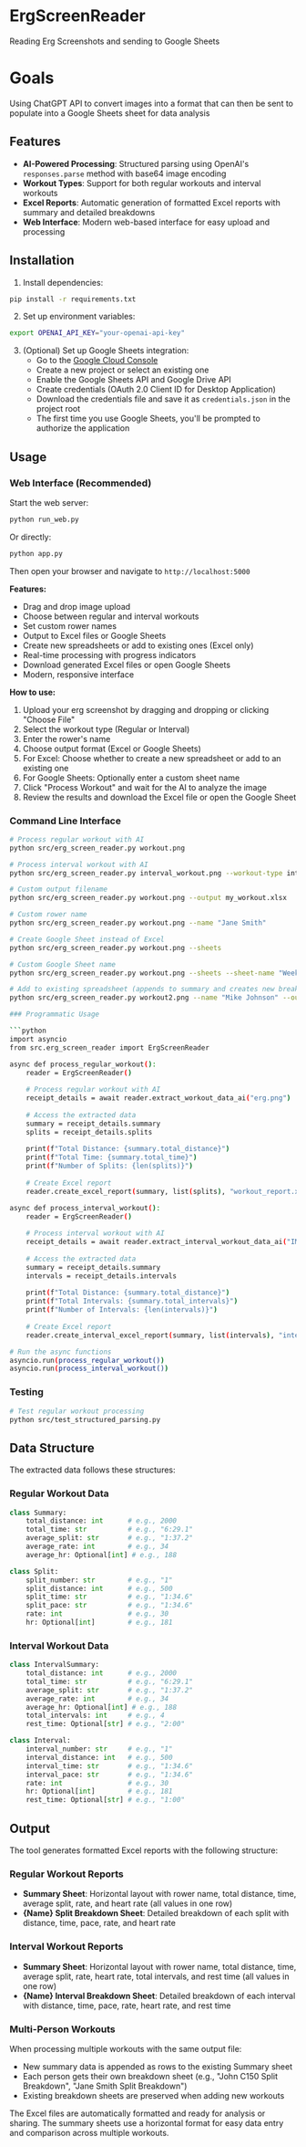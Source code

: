 # ErgScreenReader
Reading Erg Screenshots and sending to Google Sheets

# Goals
Using ChatGPT API to convert images into a format that can then be sent to populate into a Google Sheets sheet for data analysis

## Features

- **AI-Powered Processing**: Structured parsing using OpenAI's `responses.parse` method with base64 image encoding
- **Workout Types**: Support for both regular workouts and interval workouts
- **Excel Reports**: Automatic generation of formatted Excel reports with summary and detailed breakdowns
- **Web Interface**: Modern web-based interface for easy upload and processing

## Installation

1. Install dependencies:
```bash
pip install -r requirements.txt
```

2. Set up environment variables:
```bash
export OPENAI_API_KEY="your-openai-api-key"
```

3. (Optional) Set up Google Sheets integration:
   - Go to the [Google Cloud Console](https://console.cloud.google.com/)
   - Create a new project or select an existing one
   - Enable the Google Sheets API and Google Drive API
   - Create credentials (OAuth 2.0 Client ID for Desktop Application)
   - Download the credentials file and save it as `credentials.json` in the project root
   - The first time you use Google Sheets, you'll be prompted to authorize the application

## Usage

### Web Interface (Recommended)

Start the web server:
```bash
python run_web.py
```

Or directly:
```bash
python app.py
```

Then open your browser and navigate to `http://localhost:5000`

**Features:**
- Drag and drop image upload
- Choose between regular and interval workouts
- Set custom rower names
- Output to Excel files or Google Sheets
- Create new spreadsheets or add to existing ones (Excel only)
- Real-time processing with progress indicators
- Download generated Excel files or open Google Sheets
- Modern, responsive interface

**How to use:**
1. Upload your erg screenshot by dragging and dropping or clicking "Choose File"
2. Select the workout type (Regular or Interval)
3. Enter the rower's name
4. Choose output format (Excel or Google Sheets)
5. For Excel: Choose whether to create a new spreadsheet or add to an existing one
6. For Google Sheets: Optionally enter a custom sheet name
7. Click "Process Workout" and wait for the AI to analyze the image
8. Review the results and download the Excel file or open the Google Sheet

### Command Line Interface

```bash
# Process regular workout with AI
python src/erg_screen_reader.py workout.png

# Process interval workout with AI
python src/erg_screen_reader.py interval_workout.png --workout-type interval

# Custom output filename
python src/erg_screen_reader.py workout.png --output my_workout.xlsx

# Custom rower name
python src/erg_screen_reader.py workout.png --name "Jane Smith"

# Create Google Sheet instead of Excel
python src/erg_screen_reader.py workout.png --sheets

# Custom Google Sheet name
python src/erg_screen_reader.py workout.png --sheets --sheet-name "Weekly Training Log"

# Add to existing spreadsheet (appends to summary and creates new breakdown sheet)
python src/erg_screen_reader.py workout2.png --name "Mike Johnson" --output existing_workouts.xlsx

### Programmatic Usage

```python
import asyncio
from src.erg_screen_reader import ErgScreenReader

async def process_regular_workout():
    reader = ErgScreenReader()
    
    # Process regular workout with AI
    receipt_details = await reader.extract_workout_data_ai("erg.png")
    
    # Access the extracted data
    summary = receipt_details.summary
    splits = receipt_details.splits
    
    print(f"Total Distance: {summary.total_distance}")
    print(f"Total Time: {summary.total_time}")
    print(f"Number of Splits: {len(splits)}")
    
    # Create Excel report
    reader.create_excel_report(summary, list(splits), "workout_report.xlsx", "John C150")

async def process_interval_workout():
    reader = ErgScreenReader()
    
    # Process interval workout with AI
    receipt_details = await reader.extract_interval_workout_data_ai("IMG_1922.png")
    
    # Access the extracted data
    summary = receipt_details.summary
    intervals = receipt_details.intervals
    
    print(f"Total Distance: {summary.total_distance}")
    print(f"Total Intervals: {summary.total_intervals}")
    print(f"Number of Intervals: {len(intervals)}")
    
    # Create Excel report
    reader.create_interval_excel_report(summary, list(intervals), "interval_report.xlsx", "John C150")

# Run the async functions
asyncio.run(process_regular_workout())
asyncio.run(process_interval_workout())
```

### Testing

```bash
# Test regular workout processing
python src/test_structured_parsing.py
```

## Data Structure

The extracted data follows these structures:

### Regular Workout Data

```python
class Summary:
    total_distance: int      # e.g., 2000
    total_time: str          # e.g., "6:29.1"
    average_split: str       # e.g., "1:37.2"
    average_rate: int        # e.g., 34
    average_hr: Optional[int] # e.g., 188

class Split:
    split_number: str        # e.g., "1"
    split_distance: int      # e.g., 500
    split_time: str          # e.g., "1:34.6"
    split_pace: str          # e.g., "1:34.6"
    rate: int                # e.g., 30
    hr: Optional[int]        # e.g., 181
```

### Interval Workout Data

```python
class IntervalSummary:
    total_distance: int      # e.g., 2000
    total_time: str          # e.g., "6:29.1"
    average_split: str       # e.g., "1:37.2"
    average_rate: int        # e.g., 34
    average_hr: Optional[int] # e.g., 188
    total_intervals: int     # e.g., 4
    rest_time: Optional[str] # e.g., "2:00"

class Interval:
    interval_number: str     # e.g., "1"
    interval_distance: int   # e.g., 500
    interval_time: str       # e.g., "1:34.6"
    interval_pace: str       # e.g., "1:34.6"
    rate: int                # e.g., 30
    hr: Optional[int]        # e.g., 181
    rest_time: Optional[str] # e.g., "1:00"
```

## Output

The tool generates formatted Excel reports with the following structure:

### Regular Workout Reports
- **Summary Sheet**: Horizontal layout with rower name, total distance, time, average split, rate, and heart rate (all values in one row)
- **{Name} Split Breakdown Sheet**: Detailed breakdown of each split with distance, time, pace, rate, and heart rate

### Interval Workout Reports
- **Summary Sheet**: Horizontal layout with rower name, total distance, time, average split, rate, heart rate, total intervals, and rest time (all values in one row)
- **{Name} Interval Breakdown Sheet**: Detailed breakdown of each interval with distance, time, pace, rate, heart rate, and rest time

### Multi-Person Workouts
When processing multiple workouts with the same output file:
- New summary data is appended as rows to the existing Summary sheet
- Each person gets their own breakdown sheet (e.g., "John C150 Split Breakdown", "Jane Smith Split Breakdown")
- Existing breakdown sheets are preserved when adding new workouts

The Excel files are automatically formatted and ready for analysis or sharing. The summary sheets use a horizontal format for easy data entry and comparison across multiple workouts.
